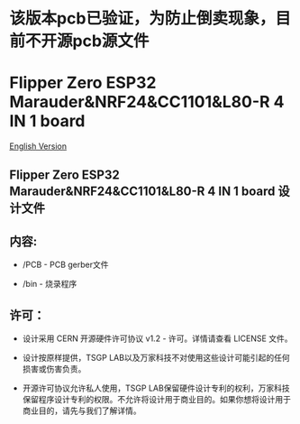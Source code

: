# 该版本pcb已验证，为防止倒卖现象，目前不开源pcb源文件

# Flipper Zero ESP32 Marauder&NRF24&CC1101&L80-R 4 IN 1 board
[English Version](readme.md)

##  Flipper Zero ESP32 Marauder&NRF24&CC1101&L80-R 4 IN 1 board  设计文件

## 内容:
* /PCB - PCB gerber文件

* /bin - 烧录程序


## 许可：
* 设计采用 CERN 开源硬件许可协议 v1.2 - 许可。详情请查看 LICENSE 文件。

* 设计按原样提供，TSGP LAB以及万家科技不对使用这些设计可能引起的任何损害或伤害负责。

* 开源许可协议允许私人使用，TSGP LAB保留硬件设计专利的权利，万家科技保留程序设计专利的权限。不允许将设计用于商业目的。如果你想将设计用于商业目的，请先与我们了解详情。
